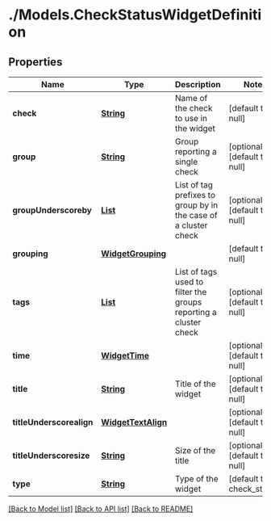 # ./Models.CheckStatusWidgetDefinition
## Properties

Name | Type | Description | Notes
------------ | ------------- | ------------- | -------------
**check** | [**String**][1] | Name of the check to use in the widget | [default to null]
**group** | [**String**][1] | Group reporting a single check | [optional] [default to null]
**groupUnderscoreby** | [**List**][1] | List of tag prefixes to group by in the case of a cluster check | [optional] [default to null]
**grouping** | [**WidgetGrouping**][2] |  | [default to null]
**tags** | [**List**][1] | List of tags used to filter the groups reporting a cluster check | [optional] [default to null]
**time** | [**WidgetTime**][3] |  | [optional] [default to null]
**title** | [**String**][1] | Title of the widget | [optional] [default to null]
**titleUnderscorealign** | [**WidgetTextAlign**][4] |  | [optional] [default to null]
**titleUnderscoresize** | [**String**][1] | Size of the title | [optional] [default to null]
**type** | [**String**][1] | Type of the widget | [default to check_status]

[[Back to Model list]][5] [[Back to API list]][6] [[Back to README]][7]

[1]: string.md
[2]: WidgetGrouping.md
[3]: WidgetTime.md
[4]: WidgetTextAlign.md
[5]: ../README.md#documentation-for-models
[6]: ../README.md#documentation-for-api-endpoints
[7]: ../README.md

